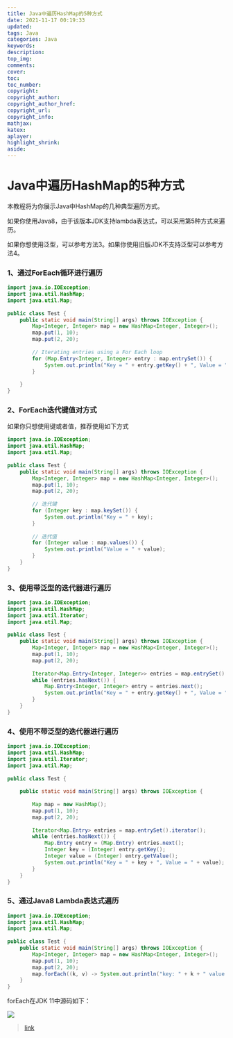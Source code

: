 ```yaml
---
title: Java中遍历HashMap的5种方式
date: 2021-11-17 00:19:33
updated:
tags: Java
categories: Java
keywords: 
description:
top_img:
comments:
cover:
toc:
toc_number:
copyright:
copyright_author:
copyright_author_href:
copyright_url:
copyright_info:
mathjax:
katex:
aplayer:
highlight_shrink:
aside:
---
```


# Java中遍历HashMap的5种方式

本教程将为你展示Java中HashMap的几种典型遍历方式。

如果你使用Java8，由于该版本JDK支持lambda表达式，可以采用第5种方式来遍历。

如果你想使用泛型，可以参考方法3。如果你使用旧版JDK不支持泛型可以参考方法4。

### 1、通过ForEach循环进行遍历

```java
import java.io.IOException;
import java.util.HashMap;
import java.util.Map;
 
public class Test {
	public static void main(String[] args) throws IOException {
		Map<Integer, Integer> map = new HashMap<Integer, Integer>();
		map.put(1, 10);
		map.put(2, 20);
 
		// Iterating entries using a For Each loop
		for (Map.Entry<Integer, Integer> entry : map.entrySet()) {
			System.out.println("Key = " + entry.getKey() + ", Value = " + entry.getValue());
		}
 
	}
}
```

### 2、ForEach迭代键值对方式

如果你只想使用键或者值，推荐使用如下方式

```java
import java.io.IOException;
import java.util.HashMap;
import java.util.Map;
 
public class Test {
	public static void main(String[] args) throws IOException {
		Map<Integer, Integer> map = new HashMap<Integer, Integer>();
		map.put(1, 10);
		map.put(2, 20);
 
		// 迭代键
		for (Integer key : map.keySet()) {
			System.out.println("Key = " + key);
		}
 
		// 迭代值
		for (Integer value : map.values()) {
			System.out.println("Value = " + value);
		}
	}
}
```

### 3、使用带泛型的迭代器进行遍历

```java
import java.io.IOException;
import java.util.HashMap;
import java.util.Iterator;
import java.util.Map;
 
public class Test {
	public static void main(String[] args) throws IOException {
		Map<Integer, Integer> map = new HashMap<Integer, Integer>();
		map.put(1, 10);
		map.put(2, 20);
 
		Iterator<Map.Entry<Integer, Integer>> entries = map.entrySet().iterator();
		while (entries.hasNext()) {
			Map.Entry<Integer, Integer> entry = entries.next();
			System.out.println("Key = " + entry.getKey() + ", Value = " + entry.getValue());
		}
	}
}
```

### 4、使用不带泛型的迭代器进行遍历

```java
import java.io.IOException;
import java.util.HashMap;
import java.util.Iterator;
import java.util.Map;
 
public class Test {
 
	public static void main(String[] args) throws IOException {
 
		Map map = new HashMap();
		map.put(1, 10);
		map.put(2, 20);
 
		Iterator<Map.Entry> entries = map.entrySet().iterator();
		while (entries.hasNext()) {
			Map.Entry entry = (Map.Entry) entries.next();
			Integer key = (Integer) entry.getKey();
			Integer value = (Integer) entry.getValue();
			System.out.println("Key = " + key + ", Value = " + value);
		}
	}
}
```

### 5、通过Java8 Lambda表达式遍历

```java
import java.io.IOException;
import java.util.HashMap;
import java.util.Map;
 
public class Test {
	public static void main(String[] args) throws IOException {
		Map<Integer, Integer> map = new HashMap<Integer, Integer>();
		map.put(1, 10);
		map.put(2, 20);
		map.forEach((k, v) -> System.out.println("key: " + k + " value:" + v));
	}
}
```

forEach在JDK 11中源码如下：

![](https://cdn.jsdelivr.net/gh/mbfjllybl/pictures-bed/202111170037739.png)



> [link](https://blog.csdn.net/w605283073/article/details/80708943)

















